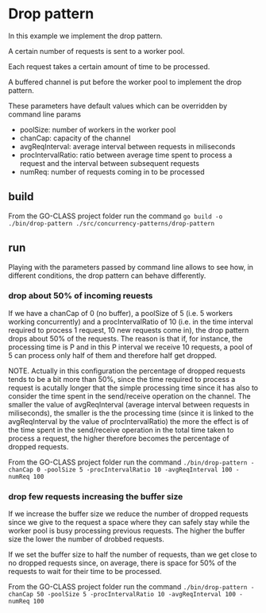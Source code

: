 # Drop pattern

In this example we implement the drop pattern.

A certain number of requests is sent to a worker pool.

Each request takes a certain amount of time to be processed.

A buffered channel is put before the worker pool to implement the drop pattern.

These parameters have default values which can be overridden by command line params

- poolSize: number of workers in the worker pool
- chanCap: capacity of the channel
- avgReqInterval: average interval between requests in miliseconds
- procIntervalRatio: ratio between average time spent to process a request and the interval between subsequent requests
- numReq: number of requests coming in to be processed

## build

From the GO-CLASS project folder run the command
`go build -o ./bin/drop-pattern ./src/concurrency-patterns/drop-pattern`

## run

Playing with the parameters passed by command line allows to see how, in different conditions, the drop pattern can behave differently.

### drop about 50% of incoming reuests

If we have a chanCap of 0 (no buffer), a poolSize of 5 (i.e. 5 workers working concurrently) and a procIntervalRatio of 10 (i.e. in the time interval required to process 1 request, 10 new requests come in), the drop pattern drops about 50% of the requests. The reason is that if, for instance, the processing time is P and in this P interval we receive 10 requests, a pool of 5 can process only half of them and therefore half get dropped.

NOTE. Actually in this configuration the percentage of dropped requests tends to be a bit more than 50%, since the time required to process a request is acutally longer that the simple processing time since it has also to consider the time spent in the send/receive operation on the channel. The smaller the value of avgReqInterval (average interval between requests in miliseconds), the smaller is the the processing time (since it is linked to the avgReqInterval by the value of procIntervalRatio) the more the effect is of the time spent in the send/receive operation in the total time taken to process a request, the higher therefore becomes the percentage of dropped requests.

From the GO-CLASS project folder run the command
`./bin/drop-pattern -chanCap 0 -poolSize 5 -procIntervalRatio 10 -avgReqInterval 100 -numReq 100`

### drop few requests increasing the buffer size

If we increase the buffer size we reduce the number of dropped requests since we give to the request a space where they can safely stay while the worker pool is busy processing previous requests. The higher the buffer size the lower the number of drobbed requests.

If we set the buffer size to half the number of requests, than we get close to no dropped requests since, on average, there is space for 50% of the requests to wait for their time to be processed.

From the GO-CLASS project folder run the command
`./bin/drop-pattern -chanCap 50 -poolSize 5 -procIntervalRatio 10 -avgReqInterval 100 -numReq 100`
